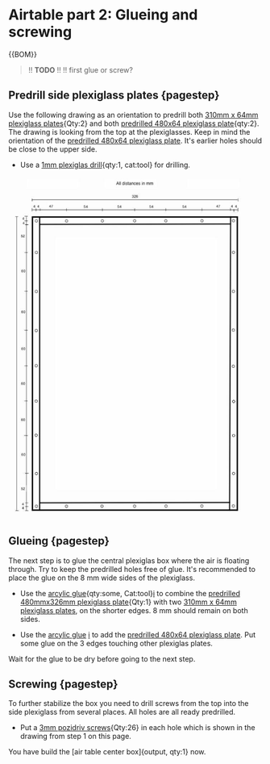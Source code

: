 # Airtable part 2: Glueing and screwing

{{BOM}}

>!! **TODO**
>!!
>!! first glue or screw?

## Predrill side plexiglass plates {pagestep}

Use the following drawing as an orientation to predrill both [310mm x 64mm plexiglass plates](plexiglass.yml#310x64pg){Qty:2} and both [predrilled 480x64 plexiglass plate](fromstep){qty:2}. 
The drawing is looking from the top at the plexiglasses. Keep in mind the orientation of the [predrilled 480x64 plexiglass plate](fromstep). It's earlier holes should be close to the upper side.

- Use a [1mm plexiglas drill](tools.yml#1mmdrill){qty:1, cat:tool} for drilling.


![](images/side_plates.jpg)

## Glueing {pagestep}

The next step is to glue the central plexiglas box where the air is floating through. Try to keep the predrilled holes free of glue. It's recommended to place the glue on the 8 mm wide sides of the plexiglass.

- Use the [arcylic glue](tools.yml#acrifix_192){qty:some, Cat:tool}[i](glueingadvise.md) to combine the [predrilled 480mmx326mm plexiglass plate](fromstep){Qty:1} with two [310mm x 64mm plexiglass plates](plexiglass.yml#310x64pg), on the shorter edges. 8 mm should remain on both sides. 


- Use the [arcylic glue](tools.yml#acrifix_192) [i](glueingadvise.md) to add the [predrilled 480x64 plexiglass plate](fromstep). Put some glue on the 3 edges touching other plexiglas plates.

Wait for the glue to be dry before going to the next step.

## Screwing {pagestep}

To further stabilize the box you need to drill screws from the top into the side plexiglass from several places. All holes are all ready predrilled. 



- Put a [3mm pozidriv screws](screws.yml#3mm_pozidriv){Qty:26} in each hole which is shown in the drawing from step 1 on this page. 





You have build the [air table center box]{output, qty:1} now.


